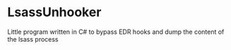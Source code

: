 # LsassUnhooker
Little program written in C# to bypass EDR hooks and dump the content of the lsass process
